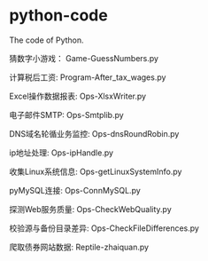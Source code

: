 # python-code
The code of Python.

猜数字小游戏：
Game-GuessNumbers.py

计算税后工资:
Program-After_tax_wages.py

Excel操作数据报表:
Ops-XlsxWriter.py

电子邮件SMTP:
Ops-Smtplib.py

DNS域名轮循业务监控:
Ops-dnsRoundRobin.py

ip地址处理:
Ops-ipHandle.py

收集Linux系统信息:
Ops-getLinuxSystemInfo.py

pyMySQL连接:
Ops-ConnMySQL.py

探测Web服务质量:
Ops-CheckWebQuality.py

校验源与备份目录差异:
Ops-CheckFileDifferences.py

爬取债券网站数据:
Reptile-zhaiquan.py